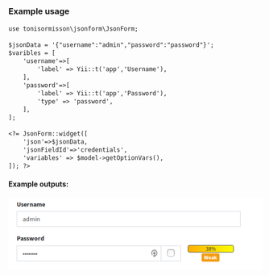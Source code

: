 ### Example usage

```
use tonisormisson\jsonform\JsonForm;

$jsonData = '{"username":"admin","password":"password"}';
$varibles = [
    'username'=>[
        'label' => Yii::t('app','Username'),
    ],
    'password'=>[
        'label' => Yii::t('app','Password'),
        'type' => 'password',
    ],
];

<?= JsonForm::widget([
    'json'=>$jsonData,
    'jsonFieldId'=>'credentials',
    'variables' => $model->getOptionVars(),
]); ?>
```
#### Example outputs:
![alt text](images/example-1.png)

